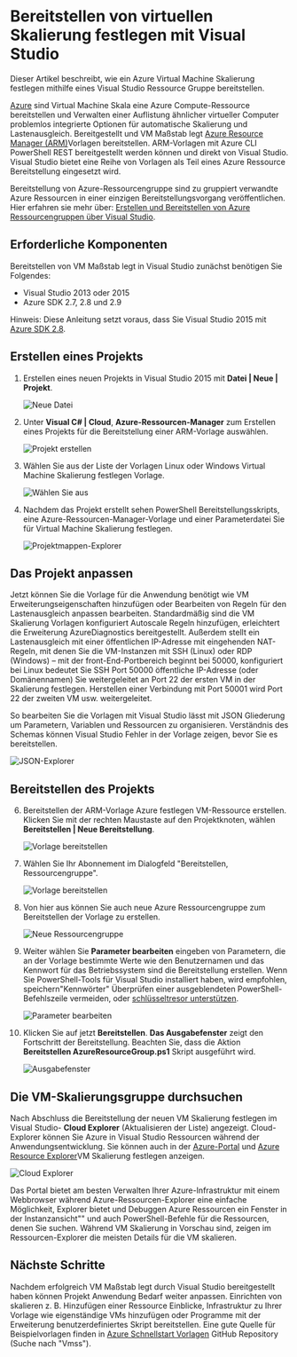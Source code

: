 <properties
    pageTitle="Bereitstellen von virtuellen Skalierung festlegen mit Visual Studio | Microsoft Azure"
    description="Bereitstellen von virtuellen Maßstab legt Visual Studio mit einem Ressourcen-Manager-Vorlage"
    services="virtual-machine-scale-sets"
    documentationCenter=""
    authors="gbowerman"
    manager="timlt"
    editor=""
    tags="azure-resource-manager"/>

<tags
    ms.service="virtual-machine-scale-sets"
    ms.workload="na"
    ms.tgt_pltfrm="na"
    ms.devlang="na"
    ms.topic="article"
    ms.date="06/13/2016"
    ms.author="guybo"/>

# <a name="deploy-virtual-machine-scale-set-using-visual-studio"></a>Bereitstellen von virtuellen Skalierung festlegen mit Visual Studio

Dieser Artikel beschreibt, wie ein Azure Virtual Machine Skalierung festlegen mithilfe eines Visual Studio Ressource Gruppe bereitstellen.


[Azure](https://azure.microsoft.com/blog/azure-vm-scale-sets-public-preview/) sind Virtual Machine Skala eine Azure Compute-Ressource bereitstellen und Verwalten einer Auflistung ähnlicher virtueller Computer problemlos integrierte Optionen für automatische Skalierung und Lastenausgleich. Bereitgestellt und VM Maßstab legt [Azure Resource Manager (ARM)](https://github.com/Azure/azure-quickstart-templates)Vorlagen bereitstellen. ARM-Vorlagen mit Azure CLI PowerShell REST bereitgestellt werden können und direkt von Visual Studio. Visual Studio bietet eine Reihe von Vorlagen als Teil eines Azure Ressource Bereitstellung eingesetzt wird.

Bereitstellung von Azure-Ressourcengruppe sind zu gruppiert verwandte Azure Ressourcen in einer einzigen Bereitstellungsvorgang veröffentlichen. Hier erfahren sie mehr über: [Erstellen und Bereitstellen von Azure Ressourcengruppen über Visual Studio](../vs-azure-tools-resource-groups-deployment-projects-create-deploy.md).

## <a name="pre-requisites"></a>Erforderliche Komponenten

Bereitstellen von VM Maßstab legt in Visual Studio zunächst benötigen Sie Folgendes:

- Visual Studio 2013 oder 2015
- Azure SDK 2.7, 2.8 und 2.9

Hinweis: Diese Anleitung setzt voraus, dass Sie Visual Studio 2015 mit [Azure SDK 2.8](https://azure.microsoft.com/blog/announcing-the-azure-sdk-2-8-for-net/).

## <a name="creating-a-project"></a>Erstellen eines Projekts

1. Erstellen eines neuen Projekts in Visual Studio 2015 mit **Datei | Neue | Projekt**.

    ![Neue Datei][file_new]

2. Unter **Visual C# | Cloud**, **Azure-Ressourcen-Manager** zum Erstellen eines Projekts für die Bereitstellung einer ARM-Vorlage auswählen.

    ![Projekt erstellen][create_project]

3.  Wählen Sie aus der Liste der Vorlagen Linux oder Windows Virtual Machine Skalierung festlegen Vorlage.

    ![Wählen Sie aus][select_Template]

4. Nachdem das Projekt erstellt sehen PowerShell Bereitstellungsskripts, eine Azure-Ressourcen-Manager-Vorlage und einer Parameterdatei Sie für Virtual Machine Skalierung festlegen.

    ![Projektmappen-Explorer][solution_explorer]

## <a name="customize-your-project"></a>Das Projekt anpassen

Jetzt können Sie die Vorlage für die Anwendung benötigt wie VM Erweiterungseigenschaften hinzufügen oder Bearbeiten von Regeln für den Lastenausgleich anpassen bearbeiten. Standardmäßig sind die VM Skalierung Vorlagen konfiguriert Autoscale Regeln hinzufügen, erleichtert die Erweiterung AzureDiagnostics bereitgestellt. Außerdem stellt ein Lastenausgleich mit einer öffentlichen IP-Adresse mit eingehenden NAT-Regeln, mit denen Sie die VM-Instanzen mit SSH (Linux) oder RDP (Windows) – mit der front-End-Portbereich beginnt bei 50000, konfiguriert bei Linux bedeutet Sie SSH Port 50000 öffentliche IP-Adresse (oder Domänennamen) Sie weitergeleitet an Port 22 der ersten VM in der Skalierung festlegen. Herstellen einer Verbindung mit Port 50001 wird Port 22 der zweiten VM usw. weitergeleitet.

 So bearbeiten Sie die Vorlagen mit Visual Studio lässt mit JSON Gliederung um Parametern, Variablen und Ressourcen zu organisieren. Verständnis des Schemas können Visual Studio Fehler in der Vorlage zeigen, bevor Sie es bereitstellen.

![JSON-Explorer][json_explorer]

## <a name="deploy-the-project"></a>Bereitstellen des Projekts

6. Bereitstellen der ARM-Vorlage Azure festlegen VM-Ressource erstellen. Klicken Sie mit der rechten Maustaste auf den Projektknoten, wählen **Bereitstellen | Neue Bereitstellung**.

    ![Vorlage bereitstellen][5deploy_Template]

7. Wählen Sie Ihr Abonnement im Dialogfeld "Bereitstellen, Ressourcengruppe".

    ![Vorlage bereitstellen][6deploy_Template]

8. Von hier aus können Sie auch neue Azure Ressourcengruppe zum Bereitstellen der Vorlage zu erstellen.

    ![Neue Ressourcengruppe][new_resource]

9. Weiter wählen Sie **Parameter bearbeiten** eingeben von Parametern, die an der Vorlage bestimmte Werte wie den Benutzernamen und das Kennwort für das Betriebssystem sind die Bereitstellung erstellen. Wenn Sie PowerShell-Tools für Visual Studio installiert haben, wird empfohlen, speichern"Kennwörter" Überprüfen einer ausgeblendeten PowerShell-Befehlszeile vermeiden, oder [schlüsseltresor unterstützen](https://azure.microsoft.com/blog/keyvault-support-for-arm-templates/).

    ![Parameter bearbeiten][edit_parameters]

10. Klicken Sie auf jetzt **Bereitstellen**. **Das Ausgabefenster** zeigt den Fortschritt der Bereitstellung. Beachten Sie, dass die Aktion **Bereitstellen AzureResourceGroup.ps1** Skript ausgeführt wird.

    ![Ausgabefenster][output_window]

## <a name="exploring-your-vm-scale-set"></a>Die VM-Skalierungsgruppe durchsuchen

Nach Abschluss die Bereitstellung der neuen VM Skalierung festlegen im Visual Studio- **Cloud Explorer** (Aktualisieren der Liste) angezeigt. Cloud-Explorer können Sie Azure in Visual Studio Ressourcen während der Anwendungsentwicklung. Sie können auch in der [Azure-Portal](https://portal.azure.com) und [Azure Resource Explorer](https://resources.azure.com/)VM Skalierung festlegen anzeigen.

![Cloud Explorer][cloud_explorer]

 Das Portal bietet am besten Verwalten Ihrer Azure-Infrastruktur mit einem Webbrowser während Azure-Ressourcen-Explorer eine einfache Möglichkeit, Explorer bietet und Debuggen Azure Ressourcen ein Fenster in der Instanzansicht"" und auch PowerShell-Befehle für die Ressourcen, denen Sie suchen. Während VM Skalierung in Vorschau sind, zeigen im Ressourcen-Explorer die meisten Details für die VM skalieren.

## <a name="next-steps"></a>Nächste Schritte

Nachdem erfolgreich VM Maßstab legt durch Visual Studio bereitgestellt haben können Projekt Anwendung Bedarf weiter anpassen. Einrichten von skalieren z. B. Hinzufügen einer Ressource Einblicke, Infrastruktur zu Ihrer Vorlage wie eigenständige VMs hinzufügen oder Programme mit der Erweiterung benutzerdefiniertes Skript bereitstellen. Eine gute Quelle für Beispielvorlagen finden in [Azure Schnellstart Vorlagen](https://github.com/Azure/azure-quickstart-templates) GitHub Repository (Suche nach "Vmss").

[file_new]: ./media/virtual-machine-scale-sets-vs-create/1-FileNew.png
[create_project]: ./media/virtual-machine-scale-sets-vs-create/2-CreateProject.png
[select_Template]: ./media/virtual-machine-scale-sets-vs-create/3b-SelectTemplateLin.png
[solution_explorer]: ./media/virtual-machine-scale-sets-vs-create/4-SolutionExplorer.png
[json_explorer]: ./media/virtual-machine-scale-sets-vs-create/10-JsonExplorer.png
[5deploy_Template]: ./media/virtual-machine-scale-sets-vs-create/5-DeployTemplate.png
[6deploy_Template]: ./media/virtual-machine-scale-sets-vs-create/6-DeployTemplate.png
[new_resource]: ./media/virtual-machine-scale-sets-vs-create/7-NewResourceGroup.png
[edit_parameters]: ./media/virtual-machine-scale-sets-vs-create/8-EditParameter.png
[output_window]: ./media/virtual-machine-scale-sets-vs-create/9-Output.png
[cloud_explorer]: ./media/virtual-machine-scale-sets-vs-create/12-CloudExplorer.png
